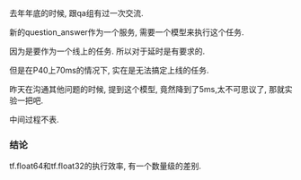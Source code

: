 去年年底的时候, 跟qa组有过一次交流.

新的question_answer作为一个服务, 需要一个模型来执行这个任务.

因为是要作为一个线上的任务. 所以对于延时是有要求的.

但是在P40上70ms的情况下, 实在是无法搞定上线的任务.

昨天在沟通其他问题的时候, 提到这个模型, 竟然降到了5ms,太不可思议了, 那就实验一把吧.

中间过程不表.

### 结论

tf.float64和tf.float32的执行效率, 有一个数量级的差别.


